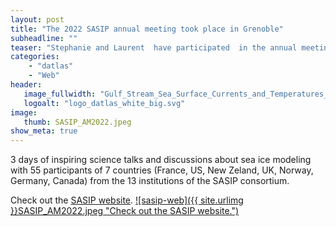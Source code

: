 ```yaml
---
layout: post
title: "The 2022 SASIP annual meeting took place in Grenoble"
subheadline: ""
teaser: "Stephanie and Laurent  have participated  in the annual meeting of project SASIP, taking place in Grenoble, 20-23 June 2022."
categories:
    - "datlas"
    - "Web"
header:
   image_fullwidth: "Gulf_Stream_Sea_Surface_Currents_and_Temperatures_NASA_SVS.jpg"
   logoalt: "logo_datlas_white_big.svg"
image:
   thumb: SASIP_AM2022.jpeg
show_meta: true
---
```

3 days of inspiring science talks and discussions about sea ice modeling with 55 participants of 7 countries (France, US, New Zeland, UK, Norway, Germany, Canada) from the 13 institutions  of the SASIP consortium.

Check out the [SASIP website]( https://sasip-climate.github.io).
[![sasip-web]({{ site.urlimg }}SASIP_AM2022.jpeg
"Check out the SASIP website.")]( https://sasip-climate.github.io)
